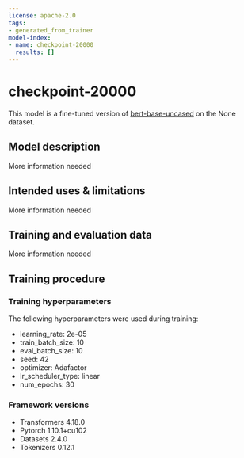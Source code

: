 ```yaml
---
license: apache-2.0
tags:
- generated_from_trainer
model-index:
- name: checkpoint-20000
  results: []
---
```


<!-- This model card has been generated automatically according to the information the Trainer had access to. You
should probably proofread and complete it, then remove this comment. -->

# checkpoint-20000

This model is a fine-tuned version of [bert-base-uncased](https://huggingface.co/bert-base-uncased) on the None dataset.

## Model description

More information needed

## Intended uses & limitations

More information needed

## Training and evaluation data

More information needed

## Training procedure

### Training hyperparameters

The following hyperparameters were used during training:
- learning_rate: 2e-05
- train_batch_size: 10
- eval_batch_size: 10
- seed: 42
- optimizer: Adafactor
- lr_scheduler_type: linear
- num_epochs: 30

### Framework versions

- Transformers 4.18.0
- Pytorch 1.10.1+cu102
- Datasets 2.4.0
- Tokenizers 0.12.1
